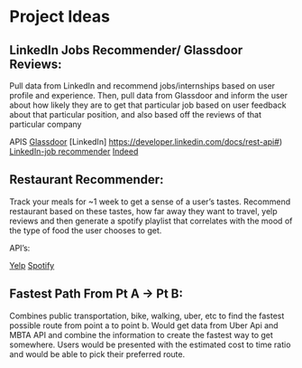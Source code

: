 
# Project Ideas

## LinkedIn Jobs Recommender/ Glassdoor Reviews:

Pull data from LinkedIn and recommend jobs/internships based on user profile and experience. Then, pull data from Glassdoor and inform the user about how likely they are to get that particular job based on user feedback about that particular position, and also based off the reviews of that particular company 

APIS
[Glassdoor](https://www.glassdoor.com/developer/index.htm)
[LinkedIn] https://developer.linkedin.com/docs/rest-api#)
[LinkedIn-job recommender](https://developer.linkedin.com/docs/guide/v2/jobs/recommended-jobs)
[Indeed](http://opensource.indeedeng.io/api-documentation/)


## Restaurant Recommender:
Track your meals for ~1 week to get a sense of a user’s tastes. Recommend restaurant based on these tastes, how far away they want to travel, yelp reviews and then generate a spotify playlist that correlates with the mood of the type of food the user chooses to get. 

API’s:

[Yelp](https://www.yelp.com/developers)
[Spotify](https://developer.spotify.com/documentation/web-api/)


## Fastest Path From Pt A → Pt B:
	
Combines public transportation, bike, walking, uber, etc to find the fastest possible route from point a to point b. Would get data from Uber Api and MBTA API and combine the information to create the fastest way to get somewhere. Users would be presented with the estimated cost to time ratio and would be able to pick their preferred route. 
